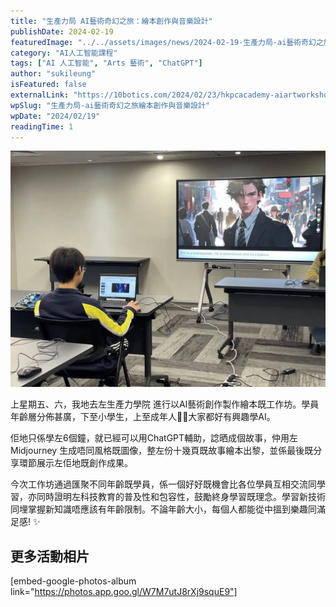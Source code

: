 ```yaml
---
title: "生產力局 AI藝術奇幻之旅：繪本創作與音樂設計"
publishDate: 2024-02-19
featuredImage: "../../assets/images/news/2024-02-19-生產力局-ai藝術奇幻之旅繪本創作與音樂設計/image1.jpg"
category: "AI人工智能課程"
tags: ["AI 人工智能", "Arts 藝術", "ChatGPT"]
author: "sukileung"
isFeatured: false
externalLink: "https://10botics.com/2024/02/23/hkpcacademy-aiartworkshop/"
wpSlug: "生產力局-ai藝術奇幻之旅繪本創作與音樂設計"
wpDate: "2024/02/19"
readingTime: 1
---
```


![](../../assets/images/news/2024-02-19-生產力局-ai藝術奇幻之旅繪本創作與音樂設計/image2.jpg)

上星期五、六，我地去左生產力學院 進行以AI藝術創作製作繪本既工作坊。學員年齡層分佈甚廣，下至小學生，上至成年人🤖🦾大家都好有興趣學AI。

佢地只係學左6個鐘，就已經可以用ChatGPT輔助，諗晒成個故事，仲用左Midjourney 生成唔同風格既圖像，整左份十幾頁既故事繪本出黎，並係最後既分享環節展示左佢地既創作成果。

今次工作坊通過匯聚不同年齡既學員，係一個好好既機會比各位學員互相交流同學習，亦同時證明左科技教育的普及性和包容性，鼓勵終身學習既理念。學習新技術同埋掌握新知識唔應該有年齡限制。不論年齡大小，每個人都能從中搵到樂趣同滿足感! ✨

## 更多活動相片

[embed-google-photos-album link="https://photos.app.goo.gl/W7M7utJ8rXj9squE9"]